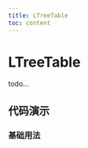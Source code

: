 ```yaml
---
title: LTreeTable
toc: content
---
```


# LTreeTable

todo...

## 代码演示

### 基础用法

<code src="./demos/Demo1.tsx" ></code>
